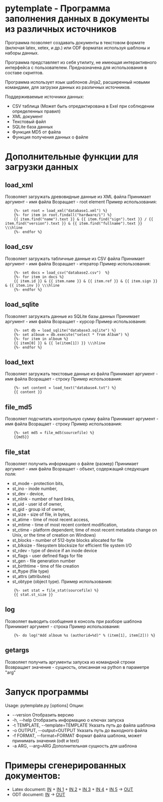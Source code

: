 # pytemplate - Программа заполнения данных в документы из различных источников

Программа позволяет создавать документы в текстовом формате (включая latex, xetex, и др.) или ODF форматах используя шаблоны и наборы данных.

Программа представляет из себя утилиту, не имеющая интерактивного интерфейса с пользователем. Предназначена для использования в составе скриптов.

Программа использует язык шаблонов Jinja2, расширенный новыми командами, для загрузки данных из различных источников.

Поддерживаемые источники данных:
* CSV таблица (Может быть отредактирована в Exel при соблюдении определенных правил)
* XML документ
* Текстовый файл
* SQLite база данных
* Функция MD5 от файла
* Функция получения данных о файле

# Дополнительные функции для загрузки данных

## load_xml
Позволяет загружать древовидные данные из XML файла
Принимает аргумент - имя файла
Возращает - root element
Пример использования:
```
    {%- set root = load_xml("database1.xml") %}
    {%- for item in root.findall("hardware/i") %}
    {{ item.find("name").text }} & {{ item.find("sign").text }} / {{ item.find("version").text }} & {{ item.find("fullname").text }} \\\hline
    {%- endfor %}
```

## load_csv
Позволяет загружать табличные данные из CSV файла
Принимает аргумент - имя файла
Возращает - итератор
Пример использования:
```
    {%- set docs = load_csv("database2.csv")  %}
    {%- for item in docs %}
    {{ item.id }} & {{ item.name }} & {{ item.ref }} & {{ item.sign }} & {{ item.inv }} \\\hline
    {%- endfor %}
```

## load_sqlite
Позволяет загружать данные из SQLite базы данных
Принимает аргумент - имя файла
Возращает - курсор
Пример использования:
```
    {%- set db = load_sqlite("database3.sqlite") %}
    {%- set alboum = db.execute("select * from Album") %}
    {%- for item in alboum %}
    {{ item[0] }} & {{ le(item[1]) }} \\\hline
    {%- endfor %}
```

## load_text
Позволяет загружать текстовые данные из файла
Принимает аргумент - имя файла
Возращает - строку
Пример использования:
```
    {%- set content = load_text("database4.txt") %}
    {{ content }}
```

## file_md5
Позволяет подсчитать контрольную сумму файла
Принимает аргумент - имя файла
Возращает - строку
Пример использования:
```
    {%- set md5 = file_md5(sourcefile) %}
    {{md5}}
```

## file_stat
Позволяет получить информацию о файле (размер)
Принимает аргумент - имя файла
Возращает - объект, содержащий следующие поля:
* st_mode - protection bits,
* st_ino - inode number,
* st_dev - device,
* st_nlink - number of hard links,
* st_uid - user id of owner,
* st_gid - group id of owner,
* st_size - size of file, in bytes,
* st_atime - time of most recent access,
* st_mtime - time of most recent content modification,
* st_ctime - platform dependent; time of most recent metadata change on Unix, or the time of creation on Windows)
* st_blocks - number of 512-byte blocks allocated for file
* st_blksize - filesystem blocksize for efficient file system I/O
* st_rdev - type of device if an inode device
* st_flags - user defined flags for file
* st_gen - file generation number
* st_birthtime - time of file creation
* st_ftype (file type)
* st_attrs (attributes)
* st_obtype (object type).
Пример использования:
```
    {%- set stat = file_stat(sourcefile) %}
    {{ stat.st_size }}
```

## log
Позволяет выводить сообщения в консоль при разборе шаблона
Принимает аргумент - строка
Пример использования:
```
    {%- do log("Add alboum %s (authorid=%d)" % (item[1], item[2])) %}
```

## getargs
Позволяет получить аргументы запуска из командной строки
Возвращает значение - сущность, описанная на python в параметре "arg"

# Запуск программы
Usage: pytemplate.py [options]
Опции:
* --version 
Отобразить версию
* -h, --help
Отобразить информацию о ключах запуска
* -t TEMPLATE, --template=TEMPLATE 
Указать путь до файла шаблона
* -o OUTPUT, --output=OUTPUT
Указать путь до выходного файла
* -f FORMAT, --format=FORMAT
Формат файла шаблона, может принимать значения (odt и text)
* -a ARG, --arg=ARG
Дополнительная сущность для шаблона

# Примеры сгенерированных документов:
* Latex document: [IN](/examples/out_doc1.tex) + [IN 1](/examples/out_doc1_part1.template.tex) + [IN 2](/examples/out_doc1_part2.template.tex) + [IN 3](/examples/out_doc1_part3.template.tex) + [IN 4](/examples/out_doc1_part4.template.tex) + [IN 5](/examples/out_doc1_part5.template.tex) -> [OUT](/examples/output/out_doc1.pdf)
* ODT document: [IN](/examples/out_doc2.odt) -> [OUT](/examples/output/out_doc2_ready.odt)
